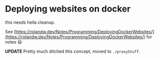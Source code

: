 # Deploying websites on docker

this needs hella cleanup.

See [https://rolandw.dev/Notes/Programming/DeployingDockerWebsites/](https://rolandw.dev/Notes/Programming/DeployingDockerWebsites/) for notes 😃


**UPDATE** Pretty much ditched this concept, moved to `./proxyStuff`.
